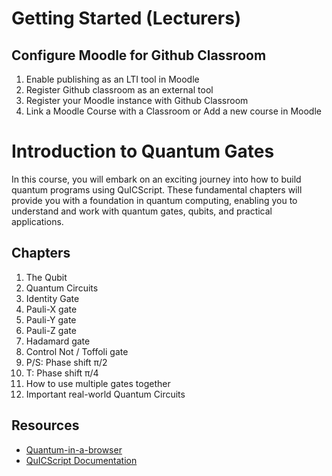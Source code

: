 # Getting Started (Lecturers)

## Configure Moodle for Github Classroom

1. Enable publishing as an LTI tool in Moodle
2. Register Github classroom as an external tool
3. Register your Moodle instance with Github Classroom
4. Link a Moodle Course with a Classroom or Add a new course in Moodle

# Introduction to Quantum Gates

In this course, you will embark on an exciting journey into how to build quantum programs using QuICScript. These fundamental chapters will provide you with a foundation in quantum computing, enabling you to understand and work with quantum gates, qubits, and practical applications.

## Chapters

1. The Qubit
2. Quantum Circuits
3. Identity Gate
4. Pauli-X gate
5. Pauli-Y gate
6. Pauli-Z gate
7. Hadamard gate
8. Control Not / Toffoli gate
9. P/S: Phase shift π/2
10. T: Phase shift π/4
11. How to use multiple gates together
12. Important real-world Quantum Circuits

## Resources

- [Quantum-in-a-browser](https://pqcee.github.io/QuICScript/)
- [QuICScript Documentation](https://pqcee.github.io/QuICScript-manual/)
